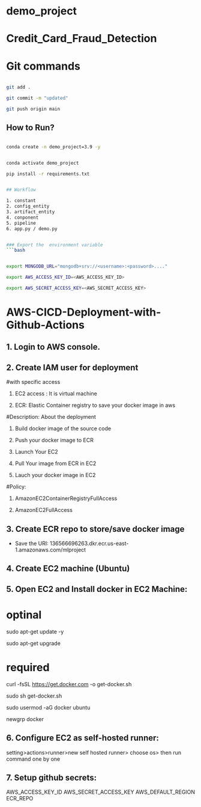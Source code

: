 # demo_project

# Credit_Card_Fraud_Detection

# Git commands

```bash

git add .

git commit -m "updated"

git push origin main

```


## How to Run?

```bash

conda create -n demo_project=3.9 -y


conda activate demo_project

```

```bash
pip install -r requirements.txt


## Workflow

1. constant
2. config_entity
3. artifact_entity
4. conponent
5. pipeline
6. app.py / demo.py


### Export the  environment variable
```bash


export MONGODB_URL="mongodb+srv://<username>:<password>...."

export AWS_ACCESS_KEY_ID=<AWS_ACCESS_KEY_ID>

export AWS_SECRET_ACCESS_KEY=<AWS_SECRET_ACCESS_KEY>
```


# AWS-CICD-Deployment-with-Github-Actions

## 1. Login to AWS console.

## 2. Create IAM user for deployment

#with specific access

1. EC2 access : It is virtual machine

2. ECR: Elastic Container registry to save your docker image in aws


#Description: About the deployment

1. Build docker image of the source code

2. Push your docker image to ECR

3. Launch Your EC2 

4. Pull Your image from ECR in EC2

5. Lauch your docker image in EC2

#Policy:

1. AmazonEC2ContainerRegistryFullAccess

2. AmazonEC2FullAccess


## 3. Create ECR repo to store/save docker image

- Save the URI: 136566696263.dkr.ecr.us-east-1.amazonaws.com/mlproject


## 4. Create EC2 machine (Ubuntu)

## 5. Open EC2 and Install docker in EC2 Machine:

 # optinal

sudo apt-get update -y

sudo apt-get upgrade

# required

curl -fsSL https://get.docker.com -o get-docker.sh

sudo sh get-docker.sh

sudo usermod -aG docker ubuntu

newgrp docker


## 6. Configure EC2 as self-hosted runner:
setting>actions>runner>new self hosted runner> choose os> then run command one by one

## 7. Setup github secrets:

AWS_ACCESS_KEY_ID
AWS_SECRET_ACCESS_KEY
AWS_DEFAULT_REGION
ECR_REPO
